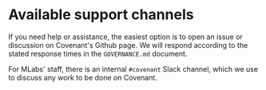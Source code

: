 # Available support channels

If you need help or assistance, the easiest option is to open an issue or
discussion on Covenant's Github page. We will respond according to the stated
response times in the `GOVERNANCE.md` document.

For MLabs' staff, there is an internal `#covenant` Slack channel, which we use
to discuss any work to be done on Covenant.
